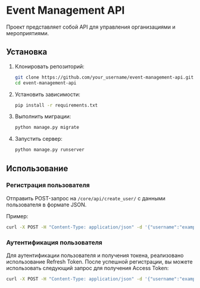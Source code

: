 # Event Management API

Проект представляет собой API для управления организациями и мероприятиями.

## Установка

1. Клонировать репозиторий:

    ```bash
    git clone https://github.com/your_username/event-management-api.git
    cd event-management-api
    ```

2. Установить зависимости:

    ```bash
    pip install -r requirements.txt
    ```

3. Выполнить миграции:

    ```bash
    python manage.py migrate
    ```

4. Запустить сервер:

    ```bash
    python manage.py runserver
    ```

## Использование

### Регистрация пользователя

Отправить POST-запрос на `/core/api/create_user/` с данными пользователя в формате JSON.

Пример:

```bash
curl -X POST -H "Content-Type: application/json" -d '{"username":"example_user","email":"user@example.com","phone_number":"1234567890","password":"secure_password"}' http://localhost:8000/core/api/create_user/
```

### Аутентификация пользователя

Для аутентификации пользователя и получения токена, реализовано использование Refresh Token. После успешной регистрации, вы можете использовать следующий запрос для получения Access Token:

```bash
curl -X POST -H "Content-Type: application/json" -d '{"username":"example_user","password":"secure_password"}' http://localhost:8000/token/refresh/
```
